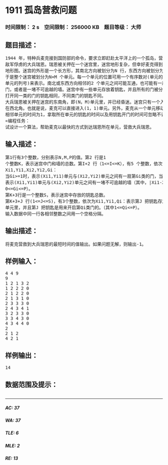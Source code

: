 # 1911 孤岛营救问题   
### 时间限制： 2 s&nbsp;&nbsp;&nbsp;&nbsp;空间限制： 256000 KB&nbsp;&nbsp;&nbsp;&nbsp;题目等级： 大师  
## 题目描述：  

<pre>
1944 年，特种兵麦克接到国防部的命令，要求立即赶赴太平洋上的一个孤岛，营救被  
敌军俘虏的大兵瑞恩。瑞恩被关押在一个迷宫里，迷宫地形复杂，但幸好麦克得到了迷宫的  
地形图。迷宫的外形是一个长方形，其南北方向被划分为N 行，东西方向被划分为M列，  
于是整个迷宫被划分为N×M 个单元。每一个单元的位置可用一个有序数对(单元的行号，  
单元的列号)来表示。南北或东西方向相邻的2 个单元之间可能互通，也可能有一扇锁着的  
门，或者是一堵不可逾越的墙。迷宫中有一些单元存放着钥匙，并且所有的门被分成P类，  
打开同一类的门的钥匙相同，不同类门的钥匙不同。
大兵瑞恩被关押在迷宫的东南角，即(N，M)单元里，并已经昏迷。迷宫只有一个入口，  
在西北角。也就是说，麦克可以直接进入(1，1)单元。另外，麦克从一个单元移动到另一个  
相邻单元的时间为1，拿取所在单元的钥匙的时间以及用钥匙开门的时间可忽略不计。  
«编程任务：  
试设计一个算法，帮助麦克以最快的方式到达瑞恩所在单元，营救大兵瑞恩。
</pre>
  
  
## 输入描述：  

<pre>
第1行有3个整数，分别表示N,M,P的值。第2 行是1  
个整数K，表示迷宫中门和墙的总数。第I+2 行（1<=I<=K），有5 个整数，依次为  
Xi1,Yi1,Xi2,Yi2,Gi：  
当Gi>=1时，表示(Xi1,Yi1)单元与(Xi2,Yi2)单元之间有一扇第Gi类的门，当Gi=0 时，  
表示(Xi1,Yi1)单元与(Xi2,Yi2)单元之间有一堵不可逾越的墙（其中，|Xi1-Xi2|+|Yi1-Yi2|=1，  
0<=Gi<=P）。  
第K+3行是一个整数S，表示迷宫中存放的钥匙总数。  
第K+3+J 行(1<=J<=S)，有3个整数，依次为Xi1,Yi1,Qi：表示第J 把钥匙存放在(Xi1,Yi1)  
单元里，并且第J 把钥匙是用来开启第Qi类门的。（其中1<=Qi<=P）。  
输入数据中同一行各相邻整数之间用一个空格分隔。
</pre>
  
  
## 输出描述：  

<pre>
将麦克营救到大兵瑞恩的最短时间的值输出。如果问题无解，则输出-1。
</pre>
  
  
## 样例输入：  

<pre>
4 4 9  
9  
1 2 1 3 2  
1 2 2 2 0  
2 1 2 2 0  
2 1 3 1 0  
2 3 3 3 0  
2 4 3 4 1  
3 2 3 3 0  
3 3 4 3 0  
4 3 4 4 0  
2  
2 1 2  
4 2 1
</pre>
  
  
## 样例输出：  

<pre>
14
</pre>
  
  
## 数据范围及提示：  

<pre>
</pre>
  
  
***  

##### AC: 37  
##### WA: 37  
##### TLE: 6  
##### MLE: 2  
##### RE: 13  
